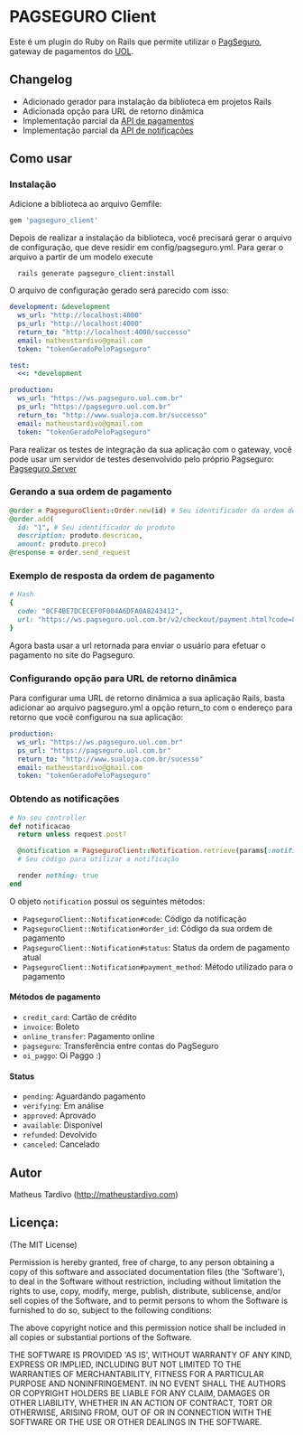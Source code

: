 # PAGSEGURO Client

Este é um plugin do Ruby on Rails que permite utilizar o [PagSeguro](https://pagseguro.uol.com.br), gateway de pagamentos do [UOL](http://uol.com.br).

## Changelog
* Adicionado gerador para instalação da biblioteca em projetos Rails
* Adicionada opção para URL de retorno dinâmica
* Implementação parcial da [API de pagamentos](https://pagseguro.uol.com.br/v2/guia-de-integracao/api-de-pagamentos.html)
* Implementação parcial da [API de notificações](https://pagseguro.uol.com.br/v2/guia-de-integracao/notificacoes.html)

## Como usar

### Instalação

Adicione a biblioteca ao arquivo Gemfile:

```ruby
gem 'pagseguro_client'
```

Depois de realizar a instalação da biblioteca, você precisará gerar o arquivo de configuração, que deve residir em config/pagseguro.yml. Para gerar o arquivo a partir de um modelo execute

      rails generate pagseguro_client:install

O arquivo de configuração gerado será parecido com isso:

```yaml
development: &development
  ws_url: "http://localhost:4000"
  ps_url: "http://localhost:4000"
  return_to: "http://localhost:4000/successo"
  email: matheustardivo@gmail.com
  token: "tokenGeradoPeloPagseguro"

test:
  <<: *development

production:
  ws_url: "https://ws.pagseguro.uol.com.br"
  ps_url: "https://pagseguro.uol.com.br"
  return_to: "http://www.sualoja.com.br/successo"
  email: matheustardivo@gmail.com
  token: "tokenGeradoPeloPagseguro"
```

Para realizar os testes de integração da sua aplicação com o gateway, você pode usar um servidor de testes desenvolvido pelo próprio Pagseguro: [Pagseguro Server](https://github.com/carlosdelfino/PagSeguro-TestServer)

### Gerando a sua ordem de pagamento

```ruby
@order = PagseguroClient::Order.new(id) # Seu identificador da ordem de pagamento
@order.add(
  id: "1", # Seu identificador do produto
  description: produto.descricao,
  amount: produto.preco)
@response = order.send_request
```

### Exemplo de resposta da ordem de pagamento

```ruby
# Hash
{
  code: "8CF4BE7DCECEF0F004A6DFA0A8243412",
  url: "https://ws.pagseguro.uol.com.br/v2/checkout/payment.html?code=8CF4BE7DCECEF0F004A6DFA0A8243412"
}
```

Agora basta usar a url retornada para enviar o usuário para efetuar o pagamento no site do Pagseguro.

### Configurando opção para URL de retorno dinâmica

Para configurar uma URL de retorno dinâmica a sua aplicação Rails, basta adicionar ao arquivo pagseguro.yml a opção return_to com o endereço para retorno que você configurou na sua aplicação:

```yaml
production:
  ws_url: "https://ws.pagseguro.uol.com.br"
  ps_url: "https://pagseguro.uol.com.br"
  return_to: "http://www.sualoja.com.br/sucesso"
  email: matheustardivo@gmail.com
  token: "tokenGeradoPeloPagseguro"
```

### Obtendo as notificações

```ruby
# No seu controller
def notificacao
  return unless request.post?

  @notification = PagseguroClient::Notification.retrieve(params[:notificationCode])
  # Seu código para utilizar a notificação

  render nothing: true
end
```

O objeto `notification` possui os seguintes métodos:

* `PagseguroClient::Notification#code`: Código da notificação
* `PagseguroClient::Notification#order_id`: Código da sua ordem de pagamento
* `PagseguroClient::Notification#status`: Status da ordem de pagamento atual
* `PagseguroClient::Notification#payment_method`: Método utilizado para o pagamento

#### Métodos de pagamento

* `credit_card`: Cartão de crédito
* `invoice`: Boleto
* `online_transfer`: Pagamento online
* `pagseguro`: Transferência entre contas do PagSeguro
* `oi_paggo`: Oi Paggo :)

#### Status

* `pending`: Aguardando pagamento
* `verifying`: Em análise
* `approved`: Aprovado
* `available`: Disponível
* `refunded`: Devolvido
* `canceled`: Cancelado

## Autor
Matheus Tardivo (<http://matheustardivo.com>)

## Licença:

(The MIT License)

Permission is hereby granted, free of charge, to any person obtaining
a copy of this software and associated documentation files (the
'Software'), to deal in the Software without restriction, including
without limitation the rights to use, copy, modify, merge, publish,
distribute, sublicense, and/or sell copies of the Software, and to
permit persons to whom the Software is furnished to do so, subject to
the following conditions:

The above copyright notice and this permission notice shall be
included in all copies or substantial portions of the Software.

THE SOFTWARE IS PROVIDED 'AS IS', WITHOUT WARRANTY OF ANY KIND,
EXPRESS OR IMPLIED, INCLUDING BUT NOT LIMITED TO THE WARRANTIES OF
MERCHANTABILITY, FITNESS FOR A PARTICULAR PURPOSE AND NONINFRINGEMENT.
IN NO EVENT SHALL THE AUTHORS OR COPYRIGHT HOLDERS BE LIABLE FOR ANY
CLAIM, DAMAGES OR OTHER LIABILITY, WHETHER IN AN ACTION OF CONTRACT,
TORT OR OTHERWISE, ARISING FROM, OUT OF OR IN CONNECTION WITH THE
SOFTWARE OR THE USE OR OTHER DEALINGS IN THE SOFTWARE.
